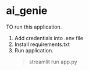 # ai_genie

TO run this application.

  1. Add credentials into .env file
  2. Install requirements.txt
  3. Run application.
     > streamlit run app.py
